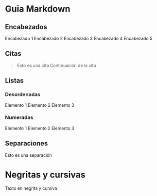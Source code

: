 # Guia Markdown
## Encabezados
Encabezado 1
Encabezado 2
Encabezado 3 
Encabezado 4
Encabezado 5 

## Citas
> Esto es una cita 
Continuación de la cita 

## Listas
### Desordenadas
Elemento 1
Elemento 2
Elemento 3

### Numeradas 
Elemento 1
Elemento 2 
Elemento 3 

## Separaciones
Esto es una separación 

# Negritas y cursivas
Texto en negrita y cursiva
